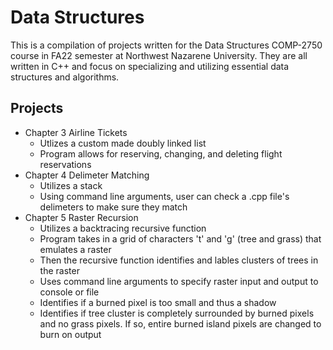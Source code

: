 # Data Structures
This is a compilation of projects written for the Data Structures COMP-2750 course in FA22 semester at Northwest Nazarene University. They are all written in C++ and focus on specializing and utilizing essential data structures and algorithms.
## Projects
- Chapter 3 Airline Tickets
    - Utlizes a custom made doubly linked list
    - Program allows for reserving, changing, and deleting flight       reservations
- Chapter 4 Delimeter Matching
    - Utilizes a stack
    - Using command line arguments, user can check a .cpp file's delimeters to make sure they match
- Chapter 5 Raster Recursion
    - Utilizes a backtracing recursive function 
    - Program takes in a grid of characters 't' and 'g' (tree and grass) that emulates a raster
    - Then the recursive function identifies and lables clusters of trees in the raster
    - Uses command line arguments to specify raster input and output to console or file
    - Identifies if a burned pixel is too small and thus a shadow
    - Identifies if tree cluster is completely surrounded by burned pixels and no grass pixels. If so, entire burned island pixels are changed to burn on output
